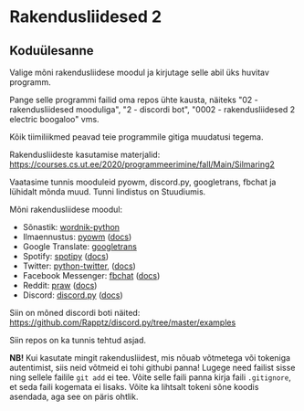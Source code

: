# Rakendusliidesed 2

## Koduülesanne
Valige mõni rakendusliidese moodul ja kirjutage selle abil üks huvitav programm.

Pange selle programmi failid oma repos ühte kausta, näiteks "02 - rakendusliidesed mooduliga", "2 - discordi bot", "0002 - rakendusliidesed 2 electric boogaloo" vms.

Kõik tiimiliikmed peavad teie programmile gitiga muudatusi tegema.

Rakendusliideste kasutamise materjalid: https://courses.cs.ut.ee/2020/programmeerimine/fall/Main/Silmaring2

Vaatasime tunnis mooduleid pyowm, discord.py, googletrans, fbchat ja lühidalt mõnda muud. Tunni lindistus on Stuudiumis.

Mõni rakendusliidese moodul:
* Sõnastik: [wordnik-python](https://github.com/wordnik/wordnik-python)
* Ilmaennustus: [pyowm](https://github.com/csparpa/pyowm) ([docs](https://pyowm.readthedocs.io/en/latest/))
* Google Translate: [googletrans](https://github.com/ssut/py-googletrans)
* Spotify: [spotipy](https://github.com/plamere/spotipy) ([docs](https://spotipy.readthedocs.io/en/latest/))
* Twitter: [python-twitter](https://github.com/bear/python-twitter), ([docs](https://python-twitter.readthedocs.io/en/latest/))
* Facebook Messenger: [fbchat](https://github.com/fbchat-dev/fbchat) ([docs](https://fbchat.readthedocs.io/en/stable/))
* Reddit: [praw](https://github.com/praw-dev/praw) ([docs](https://praw.readthedocs.io/en/latest/))
* Discord: [discord.py](https://github.com/Rapptz/discord.py) ([docs](https://discordpy.readthedocs.io/en/latest/index.html))

Siin on mõned discordi boti näited: https://github.com/Rapptz/discord.py/tree/master/examples

Siin repos on ka tunnis tehtud asjad. 

**NB!** Kui kasutate mingit rakendusliidest, mis nõuab võtmetega või tokeniga autentimist, siis neid võtmeid ei tohi githubi panna! Lugege need failist sisse ning sellele failile `git add` ei tee. Võite selle faili panna kirja faili `.gitignore`, et seda faili kogemata ei lisaks. Võite ka lihtsalt tokeni sõne koodis asendada, aga see on päris ohtlik.
